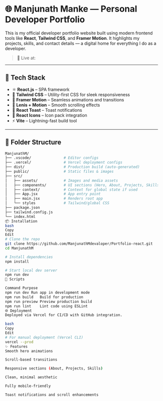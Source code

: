 # 🌐 Manjunath Manke — Personal Developer Portfolio

This is my official developer portfolio website built using modern frontend tools like **React**, **Tailwind CSS**, and **Framer Motion**. It highlights my projects, skills, and contact details — a digital home for everything I do as a developer.

> 🔴 Live at:

---

## 🚀 Tech Stack

- ⚛️ **React.js** – SPA framework
- 🎨 **Tailwind CSS** – Utility-first CSS for sleek responsiveness
- 🧠 **Framer Motion** – Seamless animations and transitions
- 🔁 **Lenis + Motion** – Smooth scrolling effects
- 🍞 **React Toast** – Toast notifications
- 🎯 **React Icons** – Icon pack integration
- ⚡ **Vite** – Lightning-fast build tool

---

## 📁 Folder Structure

```bash
ManjunathM/
├── .vscode/               # Editor configs
├── .vercel/               # Vercel deployment configs
├── dist/                  # Production build (auto-generated)
├── public/                # Static files & images
├── src/
│   ├── assets/            # Images and media assets
│   ├── components/        # UI sections (Hero, About, Projects, Skills, etc.)
│   ├── context/           # Context for global state if used
│   ├── App.jsx            # App entry point
│   ├── main.jsx           # Renders root app
│   └── styles             # Tailwind/global CSS
├── package.json
├── tailwind.config.js
└── index.html
📦 Installation
bash
Copy
Edit
# Clone the repo
git clone https://github.com/ManjunathMdevaloper/Portfolio-react.git
cd ManjunathM

# Install dependencies
npm install

# Start local dev server
npm run dev
🧪 Scripts

Command	Purpose
npm run dev	Run app in development mode
npm run build	Build for production
npm run preview	Preview production build
npm run lint	Lint code using ESLint
🌐 Deployment
Deployed via Vercel for CI/CD with GitHub integration.

bash
Copy
Edit
# For manual deployment (Vercel CLI)
vercel --prod
✨ Features
Smooth hero animations

Scroll-based transitions

Responsive sections (About, Projects, Skills)

Clean, minimal aesthetic

Fully mobile-friendly

Toast notifications and scroll enhancements



